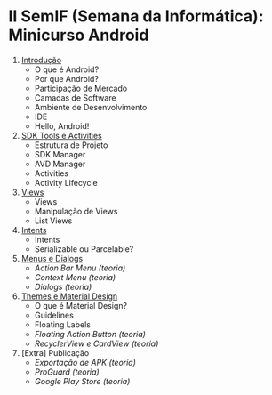 # II SemIF (Semana da Informática): Minicurso Android

1. [Introdução](https://docs.google.com/presentation/d/1qrkoq1E_BZfwLI86zflvMf-Jh8KrpC0J4qHV_Q4C9zM/edit?usp=sharing)
    +	O que é Android?
    +	Por que Android?
    +	Participação de Mercado
    +	Camadas de Software
    +	Ambiente de Desenvolvimento
    +	IDE
    +	Hello, Android!
2. [SDK Tools e Activities](https://docs.google.com/presentation/d/1ECn9Bg5EwYsSWwXArLP33IPWCH8q8tA95_EqizW-GkM/edit?usp=sharing)
    +	Estrutura de Projeto
    +	SDK Manager
    +	AVD Manager
    +	Activities
    +	Activity Lifecycle
3. [Views](https://docs.google.com/presentation/d/1z9OAuYN5-sFVXl6mwFuhmaW1Ryo3-n6b4OpudBS2UAg/edit?usp=sharing)
    +	Views
    +	Manipulação de Views
    +	List Views
4. [Intents](https://docs.google.com/presentation/d/1GrOfxe6JsgT7TEm2NvohQjMBSNdtcUAq5obqZTmVx_Y/edit?usp=sharing)
    +	Intents
    +	Serializable ou Parcelable?
5.  [Menus e Dialogs](https://docs.google.com/presentation/d/14KVOkM1-0HZrT_wmBsEoxH7sNMWPtGBwYJEtoj2uBDY/edit?usp=sharing)
    +	*Action Bar Menu (teoria)*
    +	*Context Menu (teoria)*
    +	*Dialogs (teoria)*
6. [Themes e Material Design](https://docs.google.com/presentation/d/1zRFDw-UamOAqvnKJ08VkieaWDryA5TsBJvcx0ujB9yc/edit?usp=sharing)
    +	O que é Material Design?
    +	Guidelines
    +	Floating Labels
    +	*Floating Action Button (teoria)*
    +	*RecyclerView e	CardView (teoria)*
7. [Extra] Publicação
    +	*Exportação de APK (teoria)*
    +	*ProGuard (teoria)*
    +	*Google Play Store (teoria)*
